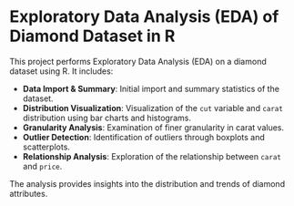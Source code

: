 # Exploratory Data Analysis (EDA) of Diamond Dataset in R

This project performs Exploratory Data Analysis (EDA) on a diamond dataset using R. It includes:

- **Data Import & Summary**: Initial import and summary statistics of the dataset.
- **Distribution Visualization**: Visualization of the `cut` variable and `carat` distribution using bar charts and histograms.
- **Granularity Analysis**: Examination of finer granularity in carat values.
- **Outlier Detection**: Identification of outliers through boxplots and scatterplots.
- **Relationship Analysis**: Exploration of the relationship between `carat` and `price`.

The analysis provides insights into the distribution and trends of diamond attributes.
